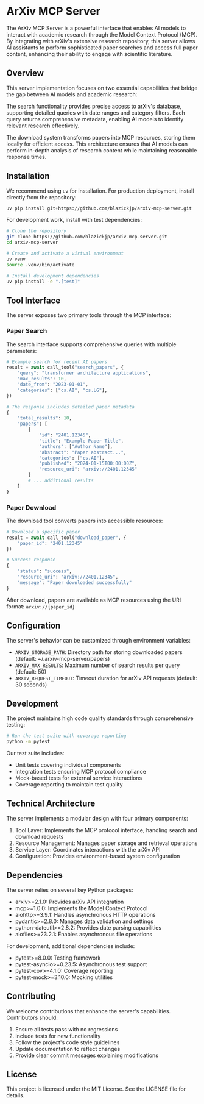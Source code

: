 # ArXiv MCP Server

The ArXiv MCP Server is a powerful interface that enables AI models to interact with academic research through the Model Context Protocol (MCP). By integrating with arXiv's extensive research repository, this server allows AI assistants to perform sophisticated paper searches and access full paper content, enhancing their ability to engage with scientific literature.

## Overview

This server implementation focuses on two essential capabilities that bridge the gap between AI models and academic research:

The search functionality provides precise access to arXiv's database, supporting detailed queries with date ranges and category filters. Each query returns comprehensive metadata, enabling AI models to identify relevant research effectively.

The download system transforms papers into MCP resources, storing them locally for efficient access. This architecture ensures that AI models can perform in-depth analysis of research content while maintaining reasonable response times.

## Installation

We recommend using `uv` for installation. For production deployment, install directly from the repository:

```bash
uv pip install git+https://github.com/blazickjp/arxiv-mcp-server.git
```

For development work, install with test dependencies:

```bash
# Clone the repository
git clone https://github.com/blazickjp/arxiv-mcp-server.git
cd arxiv-mcp-server

# Create and activate a virtual environment
uv venv
source .venv/bin/activate

# Install development dependencies
uv pip install -e ".[test]"
```

## Tool Interface

The server exposes two primary tools through the MCP interface:

### Paper Search

The search interface supports comprehensive queries with multiple parameters:

```python
# Example search for recent AI papers
result = await call_tool("search_papers", {
    "query": "transformer architecture applications",
    "max_results": 10,
    "date_from": "2023-01-01",
    "categories": ["cs.AI", "cs.LG"],
})

# The response includes detailed paper metadata
{
    "total_results": 10,
    "papers": [
        {
            "id": "2401.12345",
            "title": "Example Paper Title",
            "authors": ["Author Name"],
            "abstract": "Paper abstract...",
            "categories": ["cs.AI"],
            "published": "2024-01-15T00:00:00Z",
            "resource_uri": "arxiv://2401.12345"
        }
        # ... additional results
    ]
}
```

### Paper Download

The download tool converts papers into accessible resources:

```python
# Download a specific paper
result = await call_tool("download_paper", {
    "paper_id": "2401.12345"
})

# Success response
{
    "status": "success",
    "resource_uri": "arxiv://2401.12345",
    "message": "Paper downloaded successfully"
}
```

After download, papers are available as MCP resources using the URI format: `arxiv://{paper_id}`

## Configuration

The server's behavior can be customized through environment variables:

- `ARXIV_STORAGE_PATH`: Directory path for storing downloaded papers (default: ~/.arxiv-mcp-server/papers)
- `ARXIV_MAX_RESULTS`: Maximum number of search results per query (default: 50)
- `ARXIV_REQUEST_TIMEOUT`: Timeout duration for arXiv API requests (default: 30 seconds)

## Development

The project maintains high code quality standards through comprehensive testing:

```bash
# Run the test suite with coverage reporting
python -m pytest
```

Our test suite includes:
- Unit tests covering individual components
- Integration tests ensuring MCP protocol compliance
- Mock-based tests for external service interactions
- Coverage reporting to maintain test quality

## Technical Architecture

The server implements a modular design with four primary components:

1. Tool Layer: Implements the MCP protocol interface, handling search and download requests
2. Resource Management: Manages paper storage and retrieval operations
3. Service Layer: Coordinates interactions with the arXiv API
4. Configuration: Provides environment-based system configuration

## Dependencies

The server relies on several key Python packages:

- arxiv>=2.1.0: Provides arXiv API integration
- mcp>=1.0.0: Implements the Model Context Protocol
- aiohttp>=3.9.1: Handles asynchronous HTTP operations
- pydantic>=2.8.0: Manages data validation and settings
- python-dateutil>=2.8.2: Provides date parsing capabilities
- aiofiles>=23.2.1: Enables asynchronous file operations

For development, additional dependencies include:
- pytest>=8.0.0: Testing framework
- pytest-asyncio>=0.23.5: Asynchronous test support
- pytest-cov>=4.1.0: Coverage reporting
- pytest-mock>=3.10.0: Mocking utilities

## Contributing

We welcome contributions that enhance the server's capabilities. Contributors should:

1. Ensure all tests pass with no regressions
2. Include tests for new functionality
3. Follow the project's code style guidelines
4. Update documentation to reflect changes
5. Provide clear commit messages explaining modifications

## License

This project is licensed under the MIT License. See the LICENSE file for details.